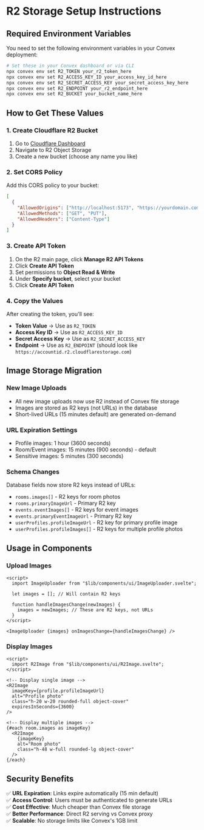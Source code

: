 # R2 Storage Setup Instructions

## Required Environment Variables

You need to set the following environment variables in your Convex deployment:

```bash
# Set these in your Convex dashboard or via CLI
npx convex env set R2_TOKEN your_r2_token_here
npx convex env set R2_ACCESS_KEY_ID your_access_key_id_here
npx convex env set R2_SECRET_ACCESS_KEY your_secret_access_key_here
npx convex env set R2_ENDPOINT your_r2_endpoint_here
npx convex env set R2_BUCKET your_bucket_name_here
```

## How to Get These Values

### 1. Create Cloudflare R2 Bucket

1. Go to [Cloudflare Dashboard](https://dash.cloudflare.com/)
2. Navigate to R2 Object Storage
3. Create a new bucket (choose any name you like)

### 2. Set CORS Policy

Add this CORS policy to your bucket:

```json
[
  {
    "AllowedOrigins": ["http://localhost:5173", "https://yourdomain.com"],
    "AllowedMethods": ["GET", "PUT"],
    "AllowedHeaders": ["Content-Type"]
  }
]
```

### 3. Create API Token

1. On the R2 main page, click **Manage R2 API Tokens**
2. Click **Create API Token**
3. Set permissions to **Object Read & Write**
4. Under **Specify bucket**, select your bucket
5. Click **Create API Token**

### 4. Copy the Values

After creating the token, you'll see:

- **Token Value** → Use as `R2_TOKEN`
- **Access Key ID** → Use as `R2_ACCESS_KEY_ID`
- **Secret Access Key** → Use as `R2_SECRET_ACCESS_KEY`
- **Endpoint** → Use as `R2_ENDPOINT` (should look like `https://accountid.r2.cloudflarestorage.com`)

## Image Storage Migration

### New Image Uploads

- All new image uploads now use R2 instead of Convex file storage
- Images are stored as R2 keys (not URLs) in the database
- Short-lived URLs (15 minutes default) are generated on-demand

### URL Expiration Settings

- Profile images: 1 hour (3600 seconds)
- Room/Event images: 15 minutes (900 seconds) - default
- Sensitive images: 5 minutes (300 seconds)

### Schema Changes

Database fields now store R2 keys instead of URLs:

- `rooms.images[]` - R2 keys for room photos
- `rooms.primaryImageUrl` - Primary R2 key
- `events.eventImages[]` - R2 keys for event images
- `events.primaryEventImageUrl` - Primary R2 key
- `userProfiles.profileImageUrl` - R2 key for primary profile image
- `userProfiles.profileImages[]` - R2 keys for multiple profile photos

## Usage in Components

### Upload Images

```svelte
<script>
  import ImageUploader from "$lib/components/ui/ImageUploader.svelte";

  let images = []; // Will contain R2 keys

  function handleImagesChange(newImages) {
    images = newImages; // These are R2 keys, not URLs
  }
</script>

<ImageUploader {images} onImagesChange={handleImagesChange} />
```

### Display Images

```svelte
<script>
  import R2Image from "$lib/components/ui/R2Image.svelte";
</script>

<!-- Display single image -->
<R2Image
  imageKey={profile.profileImageUrl}
  alt="Profile photo"
  class="h-20 w-20 rounded-full object-cover"
  expiresInSeconds={3600}
/>

<!-- Display multiple images -->
{#each room.images as imageKey}
  <R2Image
    {imageKey}
    alt="Room photo"
    class="h-48 w-full rounded-lg object-cover"
  />
{/each}
```

## Security Benefits

✅ **URL Expiration**: Links expire automatically (15 min default)  
✅ **Access Control**: Users must be authenticated to generate URLs  
✅ **Cost Effective**: Much cheaper than Convex file storage  
✅ **Better Performance**: Direct R2 serving vs Convex proxy  
✅ **Scalable**: No storage limits like Convex's 1GB limit
